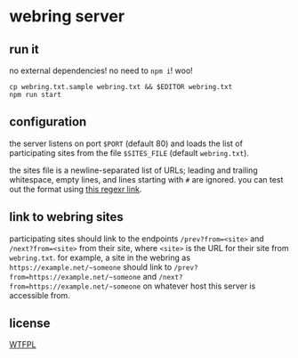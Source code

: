# webring server

## run it

no external dependencies! no need to `npm i`! woo!

    cp webring.txt.sample webring.txt && $EDITOR webring.txt
    npm run start

## configuration

the server listens on port `$PORT` (default 80) and loads the list of
participating sites from the file `$SITES_FILE` (default `webring.txt`).

the sites file is a newline-separated list of URLs; leading and trailing
whitespace, empty lines, and lines starting with `#` are ignored. you can test
out the format using [this regexr link](https://regexr.com/?expression=/^\s*([^%23\s].*)\s*$/gm&text=%23%20sample%20SITES_FILE%0A%0A%23%20my%20friend%20alice%20who%20is%20cool%0Ahttps%3A%2F%2Falices.awesome.website%0A%0A%23%20my%20other%20friend%20bob%20who%20is%20neat%20as%20well%0Ahttp%3A%2F%2Fsome.shared.domain%2F~bob%0A&tool=list&input=your.webring.server/next?from=$1\n).

## link to webring sites

participating sites should link to the endpoints `/prev?from=<site>` and
`/next?from=<site>` from their site, where `<site>` is the URL for their site
from `webring.txt`. for example, a site in the webring as
`https://example.net/~someone` should link to
`/prev?from=https://example.net/~someone` and
`/next?from=https://example.net/~someone` on whatever host this server is
accessible from.

## license

[WTFPL](/LICENSE)
